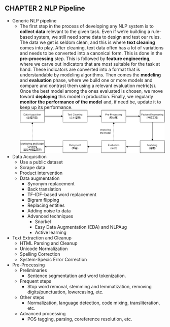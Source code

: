 ## CHAPTER 2 NLP Pipeline
- Generic NLP pipeline
	- The first step in the process of developing any NLP system is to **collect data** relevant to the given task. Even if we’re building a rule-based system, we still need some data to design and test our rules. The data we get is seldom clean, and this is where **text cleaning** comes into play. After cleaning, text data often has a lot of variations and needs to be converted into a canonical form. This is done in the **pre-processing** step. This is followed by **feature engineering**, where we carve out indicators that are most suitable for the task at hand. These indicators are converted into a format that is understandable by modeling algorithms. Then comes the **modeling** and **evaluation** phase, where we build one or more models and compare and contrast them using a relevant evaluation metric(s). Once the best model among the ones evaluated is chosen, we move toward **deploying** this model in production. Finally, we regularly **monitor the performance of the model** and, if need be, update it to keep up its performance.
	![pipeline](images/pipeline.png)
- Data Acquisition
	- Use a public dataset
	- Scrape data
	- Product intervention
	- Data augmentation
		- Synonym replacement
		- Back translation
		- TF-IDF–based word replacement
		- Bigram flipping
		- Replacing entities
		- Adding noise to data
		- Advanced techniques
			- Snorkel
			- Easy Data Augmentation (EDA) and NLPAug
			- Active learning
- Text Extraction and Cleanup
	- HTML Parsing and Cleanup
	- Unicode Normalization
	- Spelling Correction
	- System-Specic Error Correction
- Pre-Processing
	- Preliminaries
		- Sentence segmentation and word tokenization.
	- Frequent steps
		- Stop word removal, stemming and lemmatization, removing digits/punctuation, lowercasing, etc.
	- Other steps
		- Normalization, language detection, code mixing, transliteration, etc.
	- Advanced processing
		- POS tagging, parsing, coreference resolution, etc.